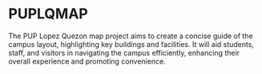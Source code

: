 # PUPLQMAP
The PUP Lopez Quezon map project aims to create a concise guide of the campus layout, highlighting key buildings and facilities. It will aid students, staff, and visitors in navigating the campus efficiently, enhancing their overall experience and promoting convenience.
